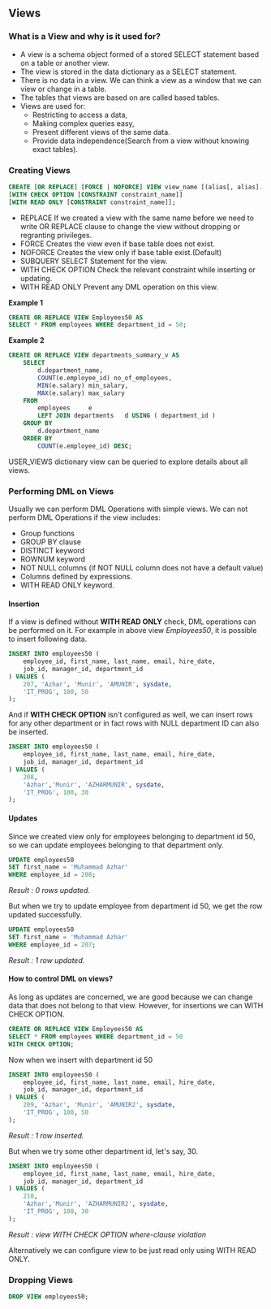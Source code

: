 ## Views

### What is a View and why is it used for? 

* A view is a schema object formed of a stored SELECT statement based on a table or another view. 
* The view is stored in the data dictionary as a SELECT statement. 
* There is no data in a view. We can think a view as a window that we can view or change in a table. 
* The tables that views are based on are called based tables. 
* Views are used for: 
  * Restricting to access a data, 
  * Making complex queries easy, 
  * Present different views of the same data. 
  * Provide data independence(Search from a view without knowing exact tables). 

### Creating Views

```sql 
CREATE [OR REPLACE] [FORCE | NOFORCE] VIEW view_name [(alias[, alias]...)] AS subquery 
[WITH CHECK OPTION [CONSTRAINT constraint_name]] 
[WITH READ ONLY [CONSTRAINT constraint_name]]; 
```

* REPLACE If we created a view with the same name before we need to write OR REPLACE clause to change the view without dropping or regranting privileges. 
* FORCE Creates the view even if base table does not exist. 
* NOFORCE Creates the view only if base table exist.(Default) 
* SUBQUERY SELECT Statement for the view. 
* WITH CHECK OPTION Check the relevant constraint while inserting or updating. 
* WITH READ ONLY Prevent any DML operation on this view. 

**Example 1**

```sql
CREATE OR REPLACE VIEW Employees50 AS
SELECT * FROM employees WHERE department_id = 50;
```

**Example 2**

```sql
CREATE OR REPLACE VIEW departments_summary_v AS
    SELECT
        d.department_name,
        COUNT(e.employee_id) no_of_employees,
        MIN(e.salary) min_salary,
        MAX(e.salary) max_salary
    FROM
        employees     e
        LEFT JOIN departments   d USING ( department_id )
    GROUP BY
        d.department_name
    ORDER BY
        COUNT(e.employee_id) DESC;
```

USER_VIEWS dictionary view can be queried to explore details about all views.

### Performing DML on Views

Usually we can perform DML Operations with simple views. We can not perform DML Operations if the view includes: 

* Group functions 
* GROUP BY clause 
* DISTINCT keyword 
* ROWNUM keyword 
* NOT NULL columns (if NOT NULL column does not have a default value) 
* Columns defined by expressions. 
* WITH READ ONLY keyword. 

#### Insertion

If a view is defined without **WITH READ ONLY** check, DML operations can be performed on it. For example in above view *Employees50*, it is possible to insert following data.

```sql
INSERT INTO employees50 (
    employee_id, first_name, last_name, email, hire_date,
    job_id, manager_id, department_id
) VALUES (
    207, 'Azhar', 'Munir', 'AMUNIR', sysdate,
    'IT_PROG', 100, 50
);
```

And if **WITH CHECK OPTION** isn't configured as well, we can insert rows for any other department or in fact rows with NULL department ID can also be inserted. 

```sql
INSERT INTO employees50 (
    employee_id, first_name, last_name, email, hire_date,
    job_id, manager_id, department_id
) VALUES (
    208,
    'Azhar','Munir', 'AZHARMUNIR', sysdate,
    'IT_PROG', 100, 30
);
```

#### Updates

Since we created view only for employees belonging to department id 50, so we can update employees belonging to that department only.

```sql
UPDATE employees50
SET first_name = 'Muhammad Azhar'
WHERE employee_id = 208;
```

*Result : 0 rows updated.*

But when we try to update employee from department id 50, we get the row updated successfully.

```sql
UPDATE employees50
SET first_name = 'Muhammad Azhar'
WHERE employee_id = 207;
```

*Result : 1 row updated.*

#### How to control DML on views?

As long as updates are concerned, we are good because we can change data that does not belong to that view. However, for insertions we can WITH CHECK OPTION.

```sql
CREATE OR REPLACE VIEW Employees50 AS
SELECT * FROM employees WHERE department_id = 50
WITH CHECK OPTION;
```

Now when we insert with department id 50

```sql
INSERT INTO employees50 (
    employee_id, first_name, last_name, email, hire_date,
    job_id, manager_id, department_id
) VALUES (
    209, 'Azhar', 'Munir', 'AMUNIR2', sysdate,
    'IT_PROG', 100, 50
);
```

*Result : 1 row inserted.*

But when we try some other department id, let's say, 30.

```sql
INSERT INTO employees50 (
    employee_id, first_name, last_name, email, hire_date,
    job_id, manager_id, department_id
) VALUES (
    210,
    'Azhar','Munir', 'AZHARMUNIR2', sysdate,
    'IT_PROG', 100, 30
);
```

*Result : view WITH CHECK OPTION where-clause violation*

Alternatively we can configure view to be just read only using WITH READ ONLY.

### Dropping Views

```sql
DROP VIEW employees50;
```
